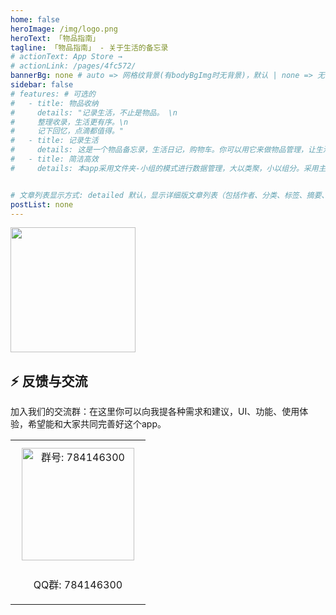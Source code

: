 ```yaml
---
home: false
heroImage: /img/logo.png
heroText: 「物品指南」
tagline: 「物品指南」 - 关于生活的备忘录
# actionText: App Store →
# actionLink: /pages/4fc572/
bannerBg: none # auto => 网格纹背景(有bodyBgImg时无背景)，默认 | none => 无 | '大图地址' | background: 自定义背景样式       提示：如发现文本颜色不适应你的背景时可以到palette.styl修改$bannerTextColor变量
sidebar: false
# features: # 可选的
#   - title: 物品收纳
#     details: "记录生活，不止是物品。 \n
#     整理收录，生活更有序。\n  
#     记下回忆，点滴都值得。"
#   - title: 记录生活
#     details: 这是一个物品备忘录，生活日记，购物车。你可以用它来做物品管理，让生活更有序，记录你想记录的一切。
#   - title: 简洁高效
#     details: 本app采用文件夹-小组的模式进行数据管理，大以类聚，小以组分。采用主体+记录的形式，汇总收录各种信息。


# 文章列表显示方式: detailed 默认，显示详细版文章列表（包括作者、分类、标签、摘要、分页等）| simple => 显示简约版文章列表（仅标题和日期）| none 不显示文章列表
postList: none
---
```


<style>
.become-sponsor {
  padding: 8px 20px;
  display: inline-block;
  color: #11a8cd;
  border-radius: 30px;
  box-sizing: border-box;
  border: 1px solid #11a8cd;
}

</style>

<img src="/img/png/appStore.png" style="width:200px">


## ⚡ 反馈与交流

加入我们的交流群：在这里你可以向我提各种需求和建议，UI、功能、使用体验，希望能和大家共同完善好这个app。

<table>
  <tbody>
    <tr>
      <td align="center" valign="middle">
        <img :src="$withBase('/img/qrcode/qq.png')" alt="群号: 784146300" class="no-zoom" style="width:180px;margin: 10px;">
        <p>QQ群: 784146300</p>
      </td>
    </tr>
  </tbody>
</table>

